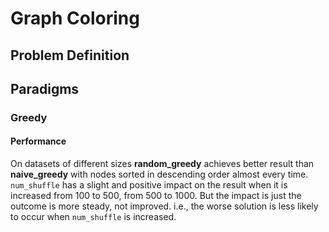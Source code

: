 # Graph Coloring

## Problem Definition

## Paradigms
### Greedy

#### Performance
On datasets of different sizes **random_greedy** achieves better result than **naive_greedy** with nodes sorted in descending order almost every time. `num_shuffle` has a slight and positive impact on the result when it is increased from 100 to 500, from 500 to 1000. But the impact is just the outcome is more steady, not improved. i.e., the worse solution is less likely to occur when `num_shuffle` is increased.
